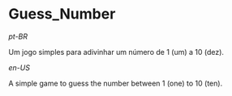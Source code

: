 # Guess_Number

_pt-BR_

Um jogo simples para adivinhar um número de 1 (um) a 10 (dez).

_en-US_

A simple game to guess the number between 1 (one) to 10 (ten).
